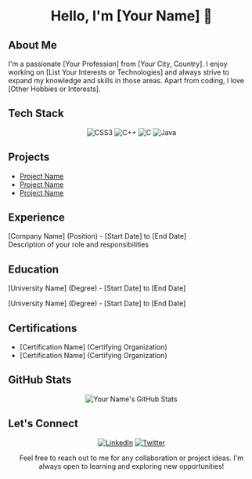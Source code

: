 <h1 align="center">Hello, I'm [Your Name] 👋</h1>

<h2>About Me</h2>
<p>I'm a passionate [Your Profession] from [Your City, Country]. I enjoy working on [List Your Interests or Technologies] and always strive to expand my knowledge and skills in those areas. Apart from coding, I love [Other Hobbies or Interests].</p>

<h2>Tech Stack</h2>
<p align="center">
  <img src="https://img.shields.io/badge/css3-%231572B6.svg?style=for-the-badge&logo=css3&logoColor=white" alt="CSS3">
  <img src="https://img.shields.io/badge/c++-%2300599C.svg?style=for-the-badge&logo=c%2B%2B&logoColor=white" alt="C++">
  <img src="https://img.shields.io/badge/c-%2300599C.svg?style=for-the-badge&logo=c&logoColor=white" alt="C">
  <img src="https://img.shields.io/badge/java-%23ED8B00.svg?style=for-the-badge&logo=java&logoColor=white" alt="Java">
  <!-- Add more tech stack badges here -->
</p>

<h2>Projects</h2>
<ul>
  <li><a href="Link to the project">Project Name</a></li>
  <li><a href="Link to the project">Project Name</a></li>
  <li><a href="Link to the project">Project Name</a></li>
</ul>

<h2>Experience</h2>
<p>[Company Name] (Position) - [Start Date] to [End Date]<br>
  Description of your role and responsibilities</p>

<h2>Education</h2>
<p>[University Name] (Degree) - [Start Date] to [End Date]</p>
<p>[University Name] (Degree) - [Start Date] to [End Date]</p>

<h2>Certifications</h2>
<ul>
  <li>[Certification Name] (Certifying Organization)</li>
  <li>[Certification Name] (Certifying Organization)</li>
</ul>

<h2>GitHub Stats</h2>
<p align="center">
  <img src="https://github-readme-stats.vercel.app/api?username=your-github-username&show_icons=true&theme=radical" alt="Your Name's GitHub Stats">
</p>

<h2>Let's Connect</h2>
<p align="center">
  <a href="LinkedIn Profile URL"><img src="https://img.shields.io/badge/LinkedIn-%230077B5.svg?style=for-the-badge&logo=linkedin&logoColor=white" alt="LinkedIn"></a>
  <a href="Twitter Profile URL"><img src="https://img.shields.io/badge/Twitter-%231DA1F2.svg?style=for-the-badge&logo=twitter&logoColor=white" alt="Twitter"></a>
</p>

<p align="center">Feel free to reach out to me for any collaboration or project ideas. I'm always open to learning and exploring new opportunities!</p>
